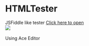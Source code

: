# HTMLTester
JSFiddle like tester <a href="http://itsnot0ver.github.io/HTMLTester/" target="_blank">Click here to open</a>
<br/><a href="http://itsnot0ver.github.io/HTMLTester/" target="_blank"><img src="http://s12.postimg.org/g0s7st7nh/test.png" /></a>
<br/><br/>Using Ace Editor
